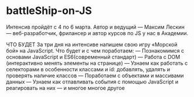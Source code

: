 # battleShip-on-JS

Интенсив пройдёт с 4 по 6 марта. Автор и ведущий — Максим Лескин — веб-разработчик, фрилансер и автор курсов по JS у нас в Академии.

ЧТО БУДЕТ
За три дня на интенсиве напишем свою игру «Морской бой» на JavaScript. Что будет и с чем поработаем:
— Познакомимся с основами JavaScript и ES6(современный стандарт)
— Работа с DOM (интерактивно менять элементы на странице)
— Узнаем как работать с селекторами в особенности классами и id: добавлять, удалять и проверять наличие классов
— Поработаем с объектами и массивами данных
— Узнаем как отлавливать события с помощью JavaScript и реагировать на них
— и многое многое другое
